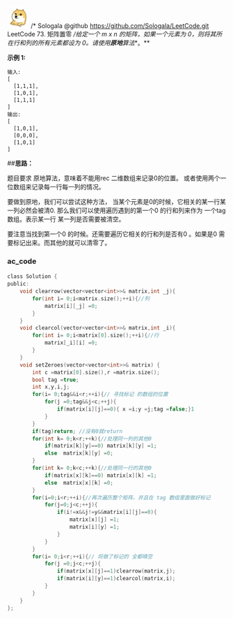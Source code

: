 ![](https://github.com/Sologala/SomeThings/blob/master/face.jpg?raw=true)
/*
    Sologala   @github    https://github.com/Sologala/LeetCode.git
    LeetCode   73. 矩阵置零
*/给定一个 *m* x *n* 的矩阵，如果一个元素为 0，则将其所在行和列的所有元素都设为 0。请使用**原地**算法**。**

**示例 1:**

```
输入: 
[
  [1,1,1],
  [1,0,1],
  [1,1,1]
]
输出: 
[
  [1,0,1],
  [0,0,0],
  [1,0,1]
]
```

##**思路：** 

 题目要求 原地算法，意味着不能用rec 二维数组来记录0的位置。 或者使用两个一位数组来记录每一行每一列的情况。 

要做到原地，我们可以尝试这种方法，  当某个元素是0的时候，它相关的某一行某一列必然会被清0. 那么我们可以使用遍历遇到的第一个0 的行和列来作为 一个tag 数组。表示某一行 某一列是否需要被清空。

要注意当找到第一个0 的时候。还需要遍历它相关的行和列是否有0 。如果是0 需要标记出来。而其他的就可以清零了。

### **ac_code**
```c
class Solution {
public:
    void clearrow(vector<vector<int>>& matrix,int _j){
        for(int i= 0;i<matrix.size();++i){//列
            matrix[i][_j] =0;
        }
    }
    void clearcol(vector<vector<int>>& matrix,int _i){
        for(int i= 0;i<matrix[0].size();++i){//行 
            matrix[_i][i] =0;
        }
    }
    void setZeroes(vector<vector<int>>& matrix) {
        int c =matrix[0].size(),r =matrix.size();
        bool tag =true;
        int x,y,i,j;
        for(i= 0;tag&&i<r;++i){// 寻找标记 的数组的位置
            for(j =0;tag&&j<c;++j){
                if(matrix[i][j]==0){ x =i;y =j;tag =false;}1
            }
        }
        if(tag)return; //没有0就return
        for(int k= 0;k<r;++k){//处理同一列的其他0
            if(matrix[k][y]==0) matrix[k][y] =1;
            else  matrix[k][y] =0;
        }
        for(int k= 0;k<c;++k){//处理同一行的其他0
            if(matrix[x][k]==0) matrix[x][k] =1;
            else  matrix[x][k] =0;
        }
        for(i=0;i<r;++i){//再次遍历整个矩阵，并且在 tag 数组里面做好标记
            for(j=0;j<c;++j){
                if(i!=x&&j!=y&&matrix[i][j]==0){
                    matrix[x][j] =1;
                    matrix[i][y] =1;
                }
            }
        }
        for(i= 0;i<r;++i){// 将做了标记的 全都晴空
            for(j =0;j<c;++j){
                if(matrix[x][j]==1)clearrow(matrix,j);
                if(matrix[i][y]==1)clearcol(matrix,i);
            }
        }
    }
};
```